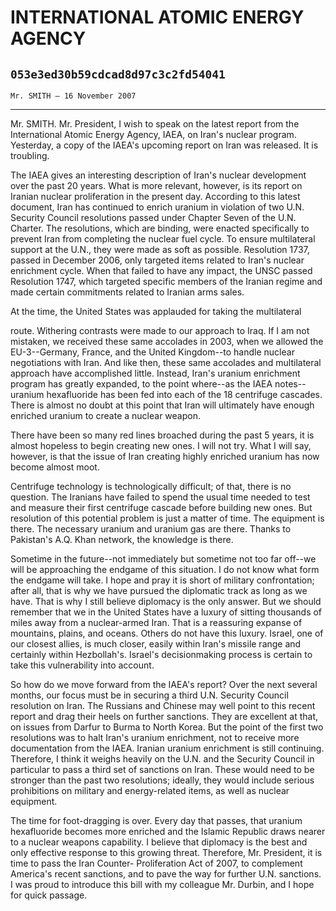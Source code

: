 # INTERNATIONAL ATOMIC ENERGY AGENCY
## `053e3ed30b59cdcad8d97c3c2fd54041`
`Mr. SMITH — 16 November 2007`

---


Mr. SMITH. Mr. President, I wish to speak on the latest report from 
the International Atomic Energy Agency, IAEA, on Iran's nuclear 
program. Yesterday, a copy of the IAEA's upcoming report on Iran was 
released. It is troubling.

The IAEA gives an interesting description of Iran's nuclear 
development over the past 20 years. What is more relevant, however, is 
its report on Iranian nuclear proliferation in the present day. 
According to this latest document, Iran has continued to enrich uranium 
in violation of two U.N. Security Council resolutions passed under 
Chapter Seven of the U.N. Charter. The resolutions, which are binding, 
were enacted specifically to prevent Iran from completing the nuclear 
fuel cycle. To ensure multilateral support at the U.N., they were made 
as soft as possible. Resolution 1737, passed in December 2006, only 
targeted items related to Iran's nuclear enrichment cycle. When that 
failed to have any impact, the UNSC passed Resolution 1747, which 
targeted specific members of the Iranian regime and made certain 
commitments related to Iranian arms sales.

At the time, the United States was applauded for taking the 
multilateral


route. Withering contrasts were made to our approach to Iraq. If I am 
not mistaken, we received these same accolades in 2003, when we allowed 
the EU-3--Germany, France, and the United Kingdom--to handle nuclear 
negotiations with Iran. And like then, these same accolades and 
multilateral approach have accomplished little. Instead, Iran's uranium 
enrichment program has greatly expanded, to the point where--as the 
IAEA notes--uranium hexafluoride has been fed into each of the 18 
centrifuge cascades. There is almost no doubt at this point that Iran 
will ultimately have enough enriched uranium to create a nuclear 
weapon.

There have been so many red lines broached during the past 5 years, 
it is almost hopeless to begin creating new ones. I will not try. What 
I will say, however, is that the issue of Iran creating highly enriched 
uranium has now become almost moot.

Centrifuge technology is technologically difficult; of that, there is 
no question. The Iranians have failed to spend the usual time needed to 
test and measure their first centrifuge cascade before building new 
ones. But resolution of this potential problem is just a matter of 
time. The equipment is there. The necessary uranium and uranium gas are 
there. Thanks to Pakistan's A.Q. Khan network, the knowledge is there.

Sometime in the future--not immediately but sometime not too far 
off--we will be approaching the endgame of this situation. I do not 
know what form the endgame will take. I hope and pray it is short of 
military confrontation; after all, that is why we have pursued the 
diplomatic track as long as we have. That is why I still believe 
diplomacy is the only answer. But we should remember that we in the 
United States have a luxury of sitting thousands of miles away from a 
nuclear-armed Iran. That is a reassuring expanse of mountains, plains, 
and oceans. Others do not have this luxury. Israel, one of our closest 
allies, is much closer, easily within Iran's missile range and 
certainly within Hezbollah's. Israel's decisionmaking process is 
certain to take this vulnerability into account.

So how do we move forward from the IAEA's report? Over the next 
several months, our focus must be in securing a third U.N. Security 
Council resolution on Iran. The Russians and Chinese may well point to 
this recent report and drag their heels on further sanctions. They are 
excellent at that, on issues from Darfur to Burma to North Korea. But 
the point of the first two resolutions was to halt Iran's uranium 
enrichment, not to receive more documentation from the IAEA. Iranian 
uranium enrichment is still continuing. Therefore, I think it weighs 
heavily on the U.N. and the Security Council in particular to pass a 
third set of sanctions on Iran. These would need to be stronger than 
the past two resolutions; ideally, they would include serious 
prohibitions on military and energy-related items, as well as nuclear 
equipment.

The time for foot-dragging is over. Every day that passes, that 
uranium hexafluoride becomes more enriched and the Islamic Republic 
draws nearer to a nuclear weapons capability. I believe that diplomacy 
is the best and only effective response to this growing threat. 
Therefore, Mr. President, it is time to pass the Iran Counter-
Proliferation Act of 2007, to complement America's recent sanctions, 
and to pave the way for further U.N. sanctions. I was proud to 
introduce this bill with my colleague Mr. Durbin, and I hope for quick 
passage.
